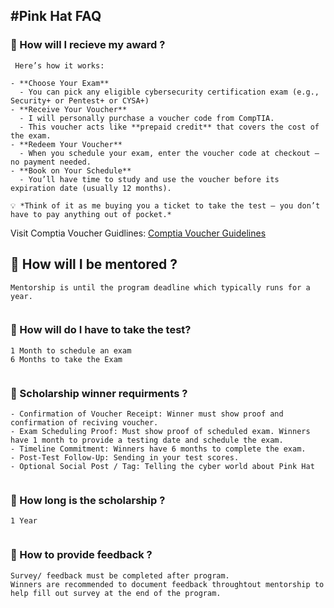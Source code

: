 #Pink Hat FAQ
---

### 🎀 How will I recieve my award ?
```
 Here’s how it works:  

- **Choose Your Exam**  
  - You can pick any eligible cybersecurity certification exam (e.g., Security+ or Pentest+ or CYSA+) 
- **Receive Your Voucher**  
  - I will personally purchase a voucher code from CompTIA.  
  - This voucher acts like **prepaid credit** that covers the cost of the exam.  
- **Redeem Your Voucher**  
  - When you schedule your exam, enter the voucher code at checkout — no payment needed.  
- **Book on Your Schedule**  
  - You’ll have time to study and use the voucher before its expiration date (usually 12 months).  

💡 *Think of it as me buying you a ticket to take the test — you don’t have to pay anything out of pocket.*
```
Visit Comptia Voucher Guidlines: [Comptia Voucher Guidelines](https://help.comptia.org/hc/en-us/articles/11185826883732-What-Is-an-Exam-Voucher)



## 🎀 How will I be mentored ?

```
Mentorship is until the program deadline which typically runs for a year.


```

### 🎀 How will do I have to take the test?
```
1 Month to schedule an exam
6 Months to take the Exam


```

### 🎀 Scholarship winner requirments ?
```
- Confirmation of Voucher Receipt: Winner must show proof and confirmation of reciving voucher.
- Exam Scheduling Proof: Must show proof of scheduled exam. Winners have 1 month to provide a testing date and schedule the exam.
- Timeline Commitment: Winners have 6 months to complete the exam.
- Post-Test Follow-Up: Sending in your test scores.
- Optional Social Post / Tag: Telling the cyber world about Pink Hat


```

### 🎀 How long is the scholarship ?
```
1 Year


```


### 🎀 How to provide feedback ?
```
Survey/ feedback must be completed after program.
Winners are recommended to document feedback throughtout mentorship to help fill out survey at the end of the program.


```

